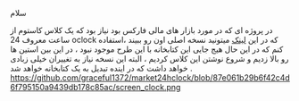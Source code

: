 سلام
 
در پروژه ای که در مورد بازار های مالی فارکس بود نیاز بود که یک کلاس کاستوم از ساعت معروف 24 oclock که در این [لینک](https://market24hclock.com/) میتونید نسخه اصلی اون رو ببیند ،استفاده کنم که در این حال هیج جایی این کتابخانه با این طرح موجود نبود ، در این بین استین ها رو بالا زدیم و شروع نوشتن این کلاس کردیم ، البته این نسخه نیاز به تغییران خیلی زبادی خواهد داشت که در اینده تبدیل به یک کتابخانه خواهد شد .
https://github.com/graceful1372/market24hclock/blob/87e061b29b6f42c4d6f795150a9439db178c85ac/screen_clock.png

